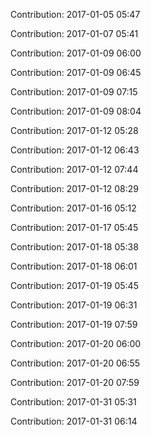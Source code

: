 Contribution: 2017-01-05 05:47

Contribution: 2017-01-07 05:41

Contribution: 2017-01-09 06:00

Contribution: 2017-01-09 06:45

Contribution: 2017-01-09 07:15

Contribution: 2017-01-09 08:04

Contribution: 2017-01-12 05:28

Contribution: 2017-01-12 06:43

Contribution: 2017-01-12 07:44

Contribution: 2017-01-12 08:29

Contribution: 2017-01-16 05:12

Contribution: 2017-01-17 05:45

Contribution: 2017-01-18 05:38

Contribution: 2017-01-18 06:01

Contribution: 2017-01-19 05:45

Contribution: 2017-01-19 06:31

Contribution: 2017-01-19 07:59

Contribution: 2017-01-20 06:00

Contribution: 2017-01-20 06:55

Contribution: 2017-01-20 07:59

Contribution: 2017-01-31 05:31

Contribution: 2017-01-31 06:14

